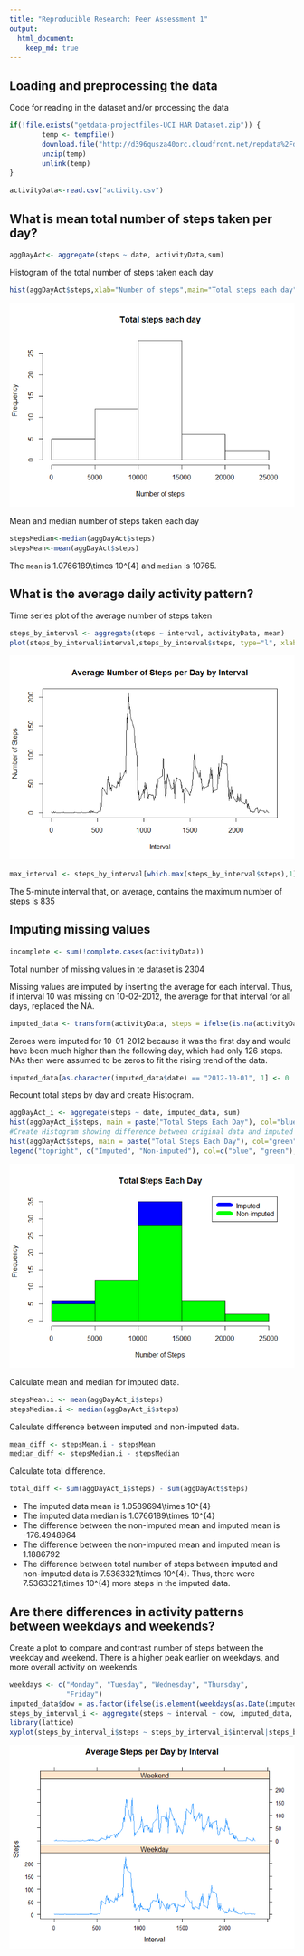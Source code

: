 ```yaml
---
title: "Reproducible Research: Peer Assessment 1"
output: 
  html_document:
    keep_md: true
---
```


## Loading and preprocessing the data
Code for reading in the dataset and/or processing the data

```r
if(!file.exists("getdata-projectfiles-UCI HAR Dataset.zip")) {
        temp <- tempfile()
        download.file("http://d396qusza40orc.cloudfront.net/repdata%2Fdata%2Factivity.zip",temp)
        unzip(temp)
        unlink(temp)
}
```

```r
activityData<-read.csv("activity.csv")
```



## What is mean total number of steps taken per day?

```r
aggDayAct<- aggregate(steps ~ date, activityData,sum)
```

Histogram of the total number of steps taken each day

```r
hist(aggDayAct$steps,xlab="Number of steps",main="Total steps each day")
```

![](PA1_template_files/figure-html/unnamed-chunk-3-1.png)<!-- -->

Mean and median number of steps taken each day

```r
stepsMedian<-median(aggDayAct$steps)
stepsMean<-mean(aggDayAct$steps)
```

The `mean` is 1.0766189\times 10^{4} and `median` is 10765.



## What is the average daily activity pattern?
Time series plot of the average number of steps taken


```r
steps_by_interval <- aggregate(steps ~ interval, activityData, mean)
plot(steps_by_interval$interval,steps_by_interval$steps, type="l", xlab="Interval", ylab="Number of Steps",main="Average Number of Steps per Day by Interval")
```

![](PA1_template_files/figure-html/unnamed-chunk-5-1.png)<!-- -->

```r
max_interval <- steps_by_interval[which.max(steps_by_interval$steps),1]
```
The 5-minute interval that, on average, contains the maximum number of steps is 835



## Imputing missing values

```r
incomplete <- sum(!complete.cases(activityData))
```

Total number of missing values in te dataset is 2304

Missing values are imputed by inserting the average for each interval. Thus, if interval 10 was missing on 10-02-2012, the average for that interval for all days, replaced the NA. 

```r
imputed_data <- transform(activityData, steps = ifelse(is.na(activityData$steps), steps_by_interval$steps[match(activityData$interval, steps_by_interval$interval)], activityData$steps))
```

Zeroes were imputed for 10-01-2012 because it was the first day and would have been much higher than the following day, which had only 126 steps. NAs then were assumed to be zeros to fit the rising trend of the data. 

```r
imputed_data[as.character(imputed_data$date) == "2012-10-01", 1] <- 0
```

Recount total steps by day and create Histogram. 

```r
aggDayAct_i <- aggregate(steps ~ date, imputed_data, sum)
hist(aggDayAct_i$steps, main = paste("Total Steps Each Day"), col="blue", xlab="Number of Steps")
#Create Histogram showing difference between original data and imputed data. 
hist(aggDayAct$steps, main = paste("Total Steps Each Day"), col="green", xlab="Number of Steps", add=T)
legend("topright", c("Imputed", "Non-imputed"), col=c("blue", "green"), lwd=10)
```

![](PA1_template_files/figure-html/unnamed-chunk-9-1.png)<!-- -->

Calculate mean and median for imputed data. 

```r
stepsMean.i <- mean(aggDayAct_i$steps)
stepsMedian.i <- median(aggDayAct_i$steps)
```

Calculate difference between imputed and non-imputed data.

```r
mean_diff <- stepsMean.i - stepsMean
median_diff <- stepsMedian.i - stepsMedian
```

Calculate total difference.

```r
total_diff <- sum(aggDayAct_i$steps) - sum(aggDayAct$steps)
```
* The imputed data mean is 1.0589694\times 10^{4}
* The imputed data median is 1.0766189\times 10^{4}
* The difference between the non-imputed mean and imputed mean is -176.4948964
* The difference between the non-imputed mean and imputed mean is 1.1886792
* The difference between total number of steps between imputed and non-imputed data is 7.5363321\times 10^{4}. Thus, there were 7.5363321\times 10^{4} more steps in the imputed data.



## Are there differences in activity patterns between weekdays and weekends?
Create a plot to compare and contrast number of steps between the weekday and weekend. There is a higher peak earlier on weekdays, and more overall activity on weekends.  

```r
weekdays <- c("Monday", "Tuesday", "Wednesday", "Thursday", 
              "Friday")
imputed_data$dow = as.factor(ifelse(is.element(weekdays(as.Date(imputed_data$date)),weekdays), "Weekday", "Weekend"))
steps_by_interval_i <- aggregate(steps ~ interval + dow, imputed_data, mean)
library(lattice)
xyplot(steps_by_interval_i$steps ~ steps_by_interval_i$interval|steps_by_interval_i$dow, main="Average Steps per Day by Interval",xlab="Interval", ylab="Steps",layout=c(1,2), type="l")
```

![](PA1_template_files/figure-html/unnamed-chunk-13-1.png)<!-- -->


